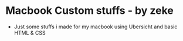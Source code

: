 # Macbook Custom stuffs - by zeke
- Just some stuffs i made for my macbook using Ubersicht and basic HTML & CSS